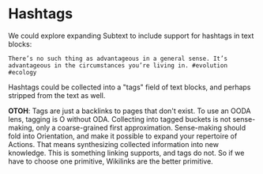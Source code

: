# Hashtags

We could explore expanding Subtext to include support for hashtags in text blocks:

```
There’s no such thing as advantageous in a general sense. It’s advantageous in the circumstances you’re living in. #evolution #ecology
```

Hashtags could be collected into a "tags" field of text blocks, and perhaps stripped from the text as well.

**OTOH**: Tags are just a backlinks to pages that don't exist. To use an OODA lens, tagging is O without ODA. Collecting into tagged buckets is not sense-making, only a coarse-grained first approximation. Sense-making should fold into Orientation, and make it possible to expand your repertoire of Actions. That means synthesizing collected information into new knowledge. This is something linking supports, and tags do not. So if we have to choose one primitive, Wikilinks are the better primitive.
